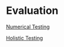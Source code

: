# Evaluation

[Numerical Testing](Evaluation%20d8ad88a73bf44a8386abdf9c6c190cfc/Numerical%20Testing%20e1bb917271204aa19e29debb6ec913e5.md)

[Holistic Testing](Evaluation%20d8ad88a73bf44a8386abdf9c6c190cfc/Holistic%20Testing%20b2a954dc43b44338b5ca2aa8c949ac77.md)